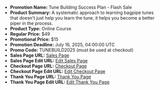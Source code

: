 - **Promotion Name:** Tune Building Success Plan - Flash Sale
- **Product Summary:** A systematic approach to learning bagpipe tunes that doesn't just help you learn the tune, it helps you become a better piper in the process.
- **Product Type:** Online Course
- **Regular Price:** $49
- **Promotional Price:** $15
- **Promotion Deadline:** July 16, 2025, 04:00:00 UTC
- **Promo Code:** TUNEBUILD2025 (must be used at checkout)
- **Sales Page URL:** [Sales Page](https://www.pipersdojo.university/tune-building-process)
- **Sales Page Edit URL:** [Edit Sales Page](https://app.kajabi.com/admin/landing_pages/2150113531)
- **Checkout Page URL:** [Checkout Page](https://www.pipersdojo.university/offers/5jqkQM3m)
- **Checkout Page Edit URL:** [Edit Checkout Page](https://app.kajabi.com/admin/offers/2149364021/edit)
- **Thank You Page URL:** [Thank You Page](https://www.pipersdojo.university/thank-you-tune-building-course)
- **Thank You Page Edit URL:** [Edit Thank You Page](https://app.kajabi.com/admin/landing_pages/2151241826)